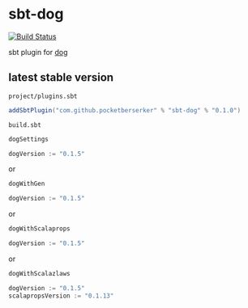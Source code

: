 # sbt-dog

[![Build Status](https://travis-ci.org/pocketberserker/sbt-dog.svg?branch=master)](https://travis-ci.org/pocketberserker/sbt-dog)

sbt plugin for [dog](https://github.com/scala-kennel/dog)

## latest stable version

`project/plugins.sbt`

```scala
addSbtPlugin("com.github.pocketberserker" % "sbt-dog" % "0.1.0")
```

`build.sbt`

```scala
dogSettings

dogVersion := "0.1.5"
```

or

```scala
dogWithGen

dogVersion := "0.1.5"
```

or

```scala
dogWithScalaprops

dogVersion := "0.1.5"
```

or

```scala
dogWithScalazlaws

dogVersion := "0.1.5"
scalapropsVersion := "0.1.13"
```

